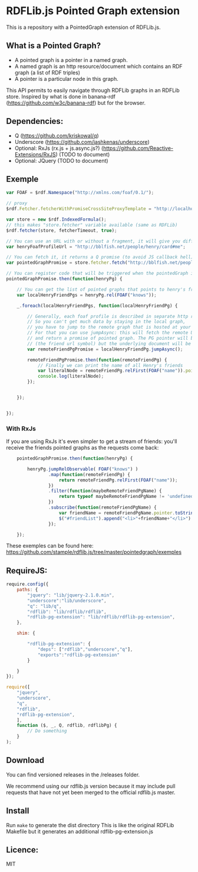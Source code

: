# RDFLib.js Pointed Graph extension

This is a repository with a PointedGraph extension of RDFLib.js.

## What is a Pointed Graph?

- A pointed graph is a pointer in a named graph.
- A named graph is an http resource/document which contains an RDF graph (a list of RDF triples)
- A pointer is a particular node in this graph.

This API permits to easily navigate through RDFLib graphs in an RDFLib store.
Inspired by what is done in banana-rdf (https://github.com/w3c/banana-rdf) but for the browser.

## Dependencies:
- Q (https://github.com/kriskowal/q)
- Underscore (https://github.com/jashkenas/underscore)
- Optional: RxJs (rx.js + js.async.js?) (https://github.com/Reactive-Extensions/RxJS) (TODO to document)
- Optional: JQuery (TODO to document)

## Exemple

```javascript
var FOAF = $rdf.Namespace("http://xmlns.com/foaf/0.1/");

// proxy
$rdf.Fetcher.fetcherWithPromiseCrossSiteProxyTemplate = "http://localhost:9000/srv/cors?url=";

var store = new $rdf.IndexedFormula();
// this makes "store.fetcher" variable available (same as RDFLib)
$rdf.fetcher(store, fetcherTimeout, true);

// You can use an URL with or without a fragment, it will give you different pointer graphs with the same underlying document/namedGraph.
var henryFoafProfileUrl = "http://bblfish.net/people/henry/card#me";

// You can fetch it, it returns a Q promise (to avoid JS callback hell)
var pointedGraphPromise = store.fetcher.fetch("http://bblfish.net/people/henry/card#me");

// You can register code that will be triggered when the pointedGraph is available
pointedGraphPromise.then(function(henryPg) {

    // You can get the list of pointed graphs that points to henry's friend in the local document
    var localHenryFriendPgs = henryPg.rel(FOAF("knows"));

    _.foreach(localHenryFriendPgs, function(localHenryFriendPg) {

        // Generally, each foaf profile is described in separate http resources / rdf graphs.
        // So you can't get much data by staying in the local graph, 
        // you have to jump to the remote graph that is hosted at your friend's foaf profile URL.
        // For that you can use jumpAsync: this will fetch the remote URL 
        // and return a promise of pointed graph. The PG pointer will be the same node 
        // (the friend url symbol) but the underlying document will be changed
        var remoteFriendPgPromise = localHenryFriendPg.jumpAsync();

        remoteFriendPgPromise.then(function(remoteFriendPg) {
            // Finally we can print the name of all Henry's friends
            var literalNode = remoteFriendPg.relFirst(FOAF("name")).pointer;
            console.log(literalNode);
        });


    });


});
```

### With RxJs

If you are using RxJs it's even simpler to get a stream of friends: you'll receive the friends pointed graphs as the requests come back:

```javascript
    pointedGraphPromise.then(function(henryPg) {

        henryPg.jumpRelObservable( FOAF("knows") )
                .map(function(remoteFriendPg) {
                    return remoteFriendPg.relFirst(FOAF("name"));
                })
                .filter(function(maybeRemoteFriendPgName) {
                    return typeof maybeRemoteFriendPgName != 'undefined';
                })
                .subscribe(function(remoteFriendPgName) {
                    var friendName = remoteFriendPgName.pointer.toString();
                    $("#friendList").append("<li>"+friendName+"</li>")
                });

    });
```

These exemples can be found here: https://github.com/stample/rdflib.js/tree/master/pointedgraph/exemples






## RequireJS:

```javascript
require.config({
    paths: {
        "jquery": "lib/jquery-2.1.0.min",
        "underscore":"lib/underscore",
        "q": "lib/q",
        "rdflib": "lib/rdflib/rdflib",
        "rdflib-pg-extension": "lib/rdflib/rdflib-pg-extension",
    },

    shim: {

        "rdflib-pg-extension": {
            "deps": ["rdflib","underscore","q"],
            "exports":"rdflib-pg-extension"
        }

    }
});

require([
    "jquery",
    "underscore",
    "q",
    "rdflib",
    "rdflib-pg-extension",
    ],
    function ($, _, Q, rdflib, rdflibPg) {
        // Do something
    }
);
```



## Download

You can find versioned releases in the /releases folder.

We recommend using our rdflib.js version because it may include pull requests
that have not yet been merged to the official rdflib.js master.


## Install
 
 Run `make` to generate the dist directory
 This is like the original RDFLib Makefile but it generates an additional rdflib-pg-extension.js


## Licence: 
 
 MIT
